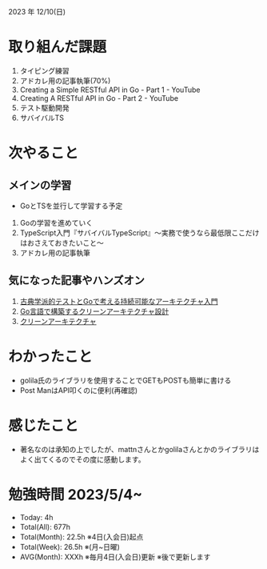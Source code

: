 2023 年 12/10(日)

# 取り組んだ課題
1. タイピング練習
2. アドカレ用の記事執筆(70%) 
3. Creating a Simple RESTful API in Go - Part 1 - YouTube
4. Creating A RESTful API in Go - Part 2 - YouTube
5. テスト駆動開発
6. サバイバルTS
 
# 次やること

## メインの学習

* GoとTSを並行して学習する予定

1. Goの学習を進めていく
2. TypeScript入門『サバイバルTypeScript』〜実務で使うなら最低限ここだけはおさえておきたいこと〜
3. アドカレ用の記事執筆

## 気になった記事やハンズオン
1. [古典学派的テストとGoで考える持続可能なアーキテクチャ入門](https://zenn.dev/jy8752/books/73769005e6afa9/viewer/chapter1)
2. [Go言語で構築するクリーンアーキテクチャ設計](https://techbookfest.org/product/9a3U54LBdKDE30ewPS6Ugn?productVariantID=itEzQN5gKZX8gXMmLTEXAB)
3. [クリーンアーキテクチャ](https://nuits.jp/entry/easiest-clean-architecture-2019-09)

# わかったこと

* golila氏のライブラリを使用することでGETもPOSTも簡単に書ける
* Post ManはAPI叩くのに便利(再確認)

# 感じたこと

* 著名なのは承知の上でしたが、mattnさんとかgolilaさんとかのライブラリはよく出てくるのでその度に感動します。

# 勉強時間 2023/5/4~

* Today: 4h
* Total(All): 677h　
* Total(Month): 22.5h ※4日(入会日)起点
* Total(Week): 26.5h ※(月~日曜)
* AVG(Month): XXXh ※毎月4日(入会日)更新 ※後で更新します
